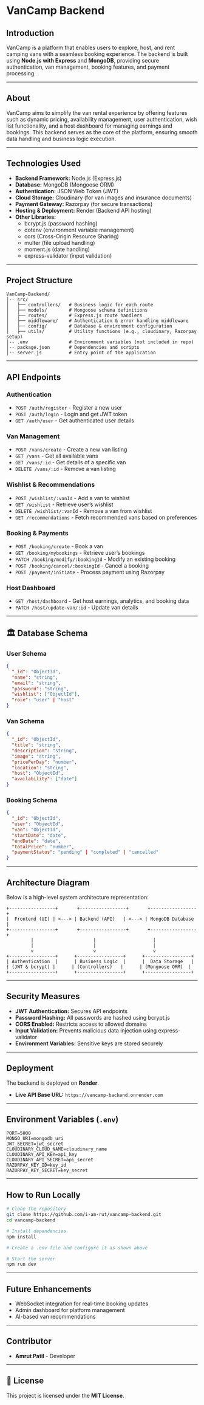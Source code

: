 # VanCamp Backend

## Introduction
VanCamp is a platform that enables users to explore, host, and rent camping vans with a seamless booking experience. The backend is built using **Node.js with Express** and **MongoDB**, providing secure authentication, van management, booking features, and payment processing.

---

## About
VanCamp aims to simplify the van rental experience by offering features such as dynamic pricing, availability management, user authentication, wish list functionality, and a host dashboard for managing earnings and bookings. This backend serves as the core of the platform, ensuring smooth data handling and business logic execution.

---

## Technologies Used
- **Backend Framework:** Node.js (Express.js)
- **Database:** MongoDB (Mongoose ORM)
- **Authentication:** JSON Web Token (JWT)
- **Cloud Storage:** Cloudinary (for van images and insurance documents)
- **Payment Gateway:** Razorpay (for secure transactions)
- **Hosting & Deployment:** Render (Backend API hosting)
- **Other Libraries:**
  - bcrypt.js (password hashing)
  - dotenv (environment variable management)
  - cors (Cross-Origin Resource Sharing)
  - multer (file upload handling)
  - moment.js (date handling)
  - express-validator (input validation)
  
---

## Project Structure
```
VanCamp-Backend/
│-- src/
│   ├── controllers/   # Business logic for each route
│   ├── models/        # Mongoose schema definitions
│   ├── routes/        # Express.js route handlers
│   ├── middleware/    # Authentication & error handling middleware
│   ├── config/        # Database & environment configuration
│   ├── utils/         # Utility functions (e.g., cloudinary, Razorpay setup)
│-- .env               # Environment variables (not included in repo)
│-- package.json       # Dependencies and scripts
│-- server.js          # Entry point of the application
```

---

## API Endpoints

### **Authentication**
- `POST /auth/register` - Register a new user
- `POST /auth/login` - Login and get JWT token
- `GET /auth/user` - Get authenticated user details

### **Van Management**
- `POST /vans/create` - Create a new van listing
- `GET /vans` - Get all available vans
- `GET /vans/:id` - Get details of a specific van
- `DELETE /vans/:id` - Remove a van listing

### **Wishlist & Recommendations**
- `POST /wishlist/:vanId` - Add a van to wishlist
- `GET /wishlist` - Retrieve user’s wishlist
- `DELETE /wishlist/:vanId` - Remove a van from wishlist
- `GET /recommendations` - Fetch recommended vans based on preferences

### **Booking & Payments**
- `POST /booking/create` - Book a van
- `GET /booking/mybookings` - Retrieve user’s bookings
- `PATCH /booking/modify/:bookingId` - Modify an existing booking
- `POST /booking/cancel/:bookingId` - Cancel a booking
- `POST /payment/initiate` - Process payment using Razorpay

### **Host Dashboard**
- `GET /host/dashboard` - Get host earnings, analytics, and booking data
- `PATCH /host/update-van/:id` - Update van details

---

## 🏛 Database Schema
### **User Schema**
```json
{
  "_id": "ObjectId",
  "name": "string",
  "email": "string",
  "password": "string",
  "wishlist": ["ObjectId"],
  "role": "user" | "host"
}
```
### **Van Schema**
```json
{
  "_id": "ObjectId",
  "title": "string",
  "description": "string",
  "image": "string",
  "pricePerDay": "number",
  "location": "string",
  "host": "ObjectId",
  "availability": ["date"]
}
```
### **Booking Schema**
```json
{
  "_id": "ObjectId",
  "user": "ObjectId",
  "van": "ObjectId",
  "startDate": "date",
  "endDate": "date",
  "totalPrice": "number",
  "paymentStatus": "pending" | "completed" | "cancelled"
}
```

---

## Architecture Diagram
Below is a high-level system architecture representation:
```
+-----------------+       +-----------------+       +-----------------+
|  Frontend (UI) | <---> | Backend (API)   | <---> | MongoDB Database |
+-----------------+       +-----------------+       +-----------------+
         |                      |                     |
         |                      |                     |
         v                      v                     v
+-----------------+      +-----------------+      +-----------------+
| Authentication  |      | Business Logic  |      |  Data Storage   |
| (JWT & bcrypt) |      | (Controllers)   |      | (Mongoose ORM)  |
+-----------------+      +-----------------+      +-----------------+
```

---

## Security Measures
- **JWT Authentication:** Secures API endpoints
- **Password Hashing:** All passwords are hashed using bcrypt.js
- **CORS Enabled:** Restricts access to allowed domains
- **Input Validation:** Prevents malicious data injection using express-validator
- **Environment Variables:** Sensitive keys are stored securely

---

## Deployment
The backend is deployed on **Render**.
- **Live API Base URL:** `https://vancamp-backend.onrender.com`

---

## Environment Variables (`.env`)
```env
PORT=5000
MONGO_URI=mongodb_uri
JWT_SECRET=jwt_secret
CLOUDINARY_CLOUD_NAME=cloudinary_name
CLOUDINARY_API_KEY=api_key
CLOUDINARY_API_SECRET=api_secret
RAZORPAY_KEY_ID=key_id
RAZORPAY_KEY_SECRET=key_secret
```

---

## How to Run Locally
```bash
# Clone the repository
git clone https://github.com/i-am-rut/vancamp-backend.git
cd vancamp-backend

# Install dependencies
npm install

# Create a .env file and configure it as shown above

# Start the server
npm run dev
```

---

## Future Enhancements
- WebSocket integration for real-time booking updates
- Admin dashboard for platform management
- AI-based van recommendations

---

## Contributor
- **Amrut Patil** - Developer

---

## 📄 License
This project is licensed under the **MIT License**.

